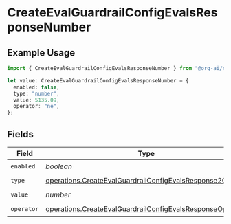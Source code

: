 # CreateEvalGuardrailConfigEvalsResponseNumber

## Example Usage

```typescript
import { CreateEvalGuardrailConfigEvalsResponseNumber } from "@orq-ai/node/models/operations";

let value: CreateEvalGuardrailConfigEvalsResponseNumber = {
  enabled: false,
  type: "number",
  value: 5135.09,
  operator: "ne",
};
```

## Fields

| Field                                                                                                                                  | Type                                                                                                                                   | Required                                                                                                                               | Description                                                                                                                            |
| -------------------------------------------------------------------------------------------------------------------------------------- | -------------------------------------------------------------------------------------------------------------------------------------- | -------------------------------------------------------------------------------------------------------------------------------------- | -------------------------------------------------------------------------------------------------------------------------------------- |
| `enabled`                                                                                                                              | *boolean*                                                                                                                              | :heavy_check_mark:                                                                                                                     | N/A                                                                                                                                    |
| `type`                                                                                                                                 | [operations.CreateEvalGuardrailConfigEvalsResponse200Type](../../models/operations/createevalguardrailconfigevalsresponse200type.md)   | :heavy_check_mark:                                                                                                                     | N/A                                                                                                                                    |
| `value`                                                                                                                                | *number*                                                                                                                               | :heavy_check_mark:                                                                                                                     | N/A                                                                                                                                    |
| `operator`                                                                                                                             | [operations.CreateEvalGuardrailConfigEvalsResponseOperator](../../models/operations/createevalguardrailconfigevalsresponseoperator.md) | :heavy_check_mark:                                                                                                                     | N/A                                                                                                                                    |